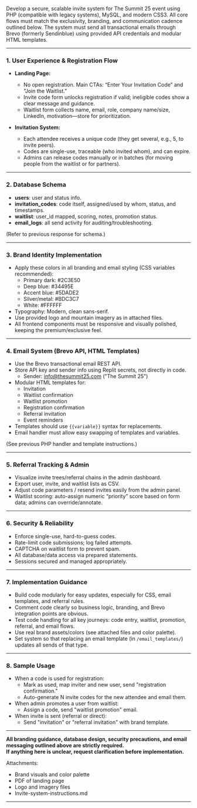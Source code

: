 Develop a secure, scalable invite system for The Summit 25 event using PHP (compatible with legacy systems), MySQL, and modern CSS3. All core flows must match the exclusivity, branding, and communication cadence outlined below. The system must send all transactional emails through Brevo (formerly Sendinblue) using provided API credentials and modular HTML templates.

***

### **1. User Experience & Registration Flow**

- **Landing Page:**
  - No open registration. Main CTAs: “Enter Your Invitation Code” and “Join the Waitlist.”
  - Invite code form unlocks registration if valid; ineligible codes show a clear message and guidance.
  - Waitlist form collects name, email, role, company name/size, LinkedIn, motivation—store for prioritization.

- **Invitation System:**
  - Each attendee receives a unique code (they get several, e.g., 5, to invite peers).
  - Codes are single-use, traceable (who invited whom), and can expire.
  - Admins can release codes manually or in batches (for moving people from the waitlist or for partners).

***

### **2. Database Schema**

- **users**: user and status info.
- **invitation_codes**: code itself, assigned/used by whom, status, and timestamps.
- **waitlist**: user_id mapped, scoring, notes, promotion status.
- **email_logs**: all send activity for auditing/troubleshooting.

(Refer to previous response for schema.)

***

### **3. Brand Identity Implementation**

- Apply these colors in all branding and email styling (CSS variables recommended):
  - Primary dark: #2C3E50
  - Deep blue: #34495E
  - Accent blue: #5DADE2
  - Silver/metal: #BDC3C7
  - White: #FFFFFF
- Typography: Modern, clean sans-serif.
- Use provided logo and mountain imagery as in attached files.
- All frontend components must be responsive and visually polished, keeping the premium/exclusive feel.

***

### **4. Email System (Brevo API, HTML Templates)**

- Use the Brevo transactional email REST API.
- Store API key and sender info using Replit secrets, not directly in code.
  - Sender: info@thesummit25.com ("The Summit 25")
- Modular HTML templates for:
  - Invitation
  - Waitlist confirmation
  - Waitlist promotion
  - Registration confirmation
  - Referral invitation
  - Event reminders
- Templates should use `{{variable}}` syntax for replacements.
- Email handler must allow easy swapping of templates and variables.

(See previous PHP handler and template instructions.)

***

### **5. Referral Tracking & Admin**

- Visualize invite trees/referral chains in the admin dashboard.
- Export user, invite, and waitlist lists as CSV.
- Adjust code parameters / resend invites easily from the admin panel.
- Waitlist scoring: auto-assign numeric “priority” score based on form data; admins can override/annotate.

***

### **6. Security & Reliability**

- Enforce single-use, hard-to-guess codes.
- Rate-limit code submissions; log failed attempts.
- CAPTCHA on waitlist form to prevent spam.
- All database/data access via prepared statements.
- Sessions secured and managed appropriately.

***

### **7. Implementation Guidance**

- Build code modularly for easy updates, especially for CSS, email templates, and referral rules.
- Comment code clearly so business logic, branding, and Brevo integration points are obvious.
- Test code handling for all key journeys: code entry, waitlist, promotion, referral, and email flows.
- Use real brand assets/colors (see attached files and color palette).
- Set system so that replacing an email template (in `/email_templates/`) updates all sends of that type.

***

### **8. Sample Usage**

- When a code is used for registration:
  - Mark as used, map inviter and new user, send "registration confirmation."
  - Auto-generate N invite codes for the new attendee and email them.
- When admin promotes a user from waitlist:
  - Assign a code, send "waitlist promotion" email.
- When invite is sent (referral or direct):
  - Send "invitation" or "referral invitation" with brand template.

***

**All branding guidance, database design, security precautions, and email messaging outlined above are strictly required.  
If anything here is unclear, request clarification before implementation.**

Attachments:  
- Brand visuals and color palette  
- PDF of landing page  
- Logo and imagery files  
- Invite-system-instructions.md

***
